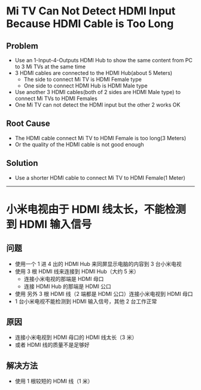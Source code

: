 # Mi TV Can Not Detect HDMI Input Because HDMI Cable is Too Long

## Problem
* Use an 1-Input-4-Outputs HDMI Hub to show the same content from PC to 3 Mi TVs at the same time
* 3 HDMI cables are connected to the HDMI Hub(about 5 Meters)
  * The side to connect Mi TV is HDMI Female type
  * One side to connect HDMI Hub is HDMI Male type
* Use another 3 HDMI cables(both of 2 sides are HDMI Male type) to connect Mi TVs to HDMI Females
* One Mi TV can not detect the HDMI input but the other 2 works OK

## Root Cause
* The HDMI cable connect Mi TV to HDMI Female is too long(3 Meters)
* Or the quality of the HDMI cable is not good enough

## Solution
* Use a shorter HDMI cable to connect Mi TV to HDMI Female(1 Meter)

-------------

# 小米电视由于 HDMI 线太长，不能检测到 HDMI 输入信号

## 问题
* 使用一个 1 进 4 出的 HDMI Hub 来同屏显示电脑的内容到 3 台小米电视
* 使用 3 根 HDMI 线来连接到 HDMI Hub（大约 5 米）
  * 连接小米电视的那端是 HDMI 母口
  * 连接 HDMI Hub 的那端是 HDMI 公口
* 使用 另外 3 根 HDMI 线（2 端都是 HDMI 公口）连接小米电视到 HDMI 母口
* 1 台小米电视不能检测到 HDMI 输入信号，其他 2 台工作正常

## 原因
* 连接小米电视到 HDMI 母口的 HDMI 线太长（3 米）
* 或者 HDMI 线的质量不是足够好

## 解决方法
* 使用 1 根较短的 HDMI 线（1 米）
